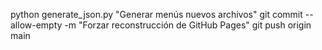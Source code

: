 python generate_json.py "Generar menús nuevos archivos"
git commit --allow-empty -m "Forzar reconstrucción de GitHub Pages"
git push origin main
